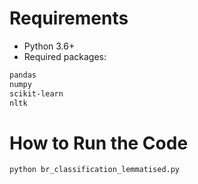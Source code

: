 # Requirements
- Python 3.6+
- Required packages:
```bash
pandas
numpy
scikit-learn
nltk
```

# How to Run the Code

```bash
python br_classification_lemmatised.py
```
